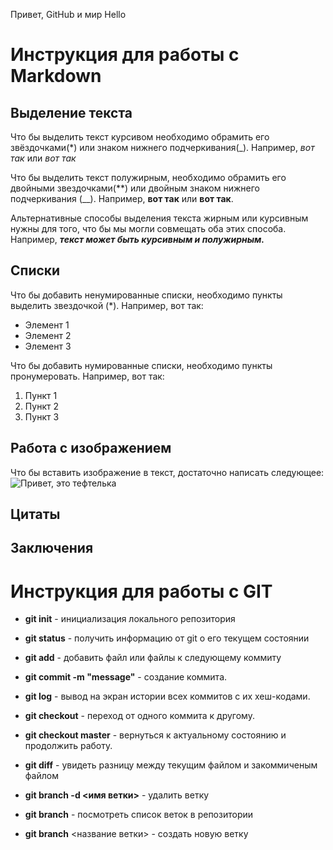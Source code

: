 Привет, GitHub и мир
Hello

# Инструкция для работы с Markdown

## Выделение текста

Что бы выделить текст курсивом необходимо обрамить его звёздочками(*) или знаком нижнего подчеркивания(_). Например, *вот так* или _вот так_

Что бы выделить текст полужирным, необходимо обрамить его двойными звездочками(**) или двойным знаком нижнего подчеркивания (__). Например, **вот так** или __вот так__. 

Альтернативные способы выделения текста жирным или курсивным нужны для того, что бы мы могли совмещать оба этих способа. Например, **_текст может быть курсивным и полужирным._** 

## Списки

Что бы добавить ненумированные списки, необходимо пункты выделить звездочкой (*).
Например, вот так:
* Элемент 1
* Элемент 2
* Элемент 3

Что бы добавить нумированные списки, необходимо пункты пронумеровать.
Например, вот так:
1. Пункт 1
2. Пункт 2
3. Пункт 3

## Работа с изображением

Что бы вставить изображение в текст, достаточно написать следующее:
![Привет, это тефтелька](da836c7f-46cd-4d4f-a679-1886d74c79b0.jpeg)

## Цитаты

## Заключения

# Инструкция для работы с GIT

- **git init** - инициализация локального репозитория

+ **git status** - получить информацию от git о его текущем состоянии

* **git add** - добавить файл или файлы к следующему коммиту

* **git commit -m "message"** - создание коммита. 

* **git log** - вывод на экран истории всех коммитов с их хеш-кодами. 

* **git checkout** - переход от одного коммита к другому.

* **git checkout master** - вернуться к актуальному состоянию и продолжить работу.

* **git diff** - увидеть разницу между текущим файлом и закоммиченым файлом

* **git branch -d <имя ветки>** - удалить ветку

+ **git branch** - посмотреть список веток в репозитории

+ **git branch** <название ветки> - создать новую ветку



